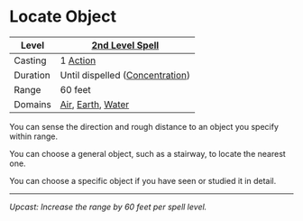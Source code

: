 # Locate Object

| Level    | [2nd Level Spell](2nd%20Level%20Spells.md)                                                                            |
| -------- | --------------------------------------------------------------------------------------------------------------------- |
| Casting  | 1 [Action](../../../../Game%20Procedures/Core%20Procedures/Action.md)                                                 |
| Duration | Until dispelled ([Concentration](../../Concentration.md))                                                             |
| Range    | 60 feet                                                                                                               |
| Domains  | [Air](../../Spell%20Domains/Air.md), [Earth](../../Spell%20Domains/Earth.md), [Water](../../Spell%20Domains/Water.md) |

You can sense the direction and rough distance to an object you specify within range.

You can choose a general object, such as a stairway, to locate the nearest one.

You can choose a specific object if you have seen or studied it in detail.

---
*Upcast: Increase the range by 60 feet per spell level.*
